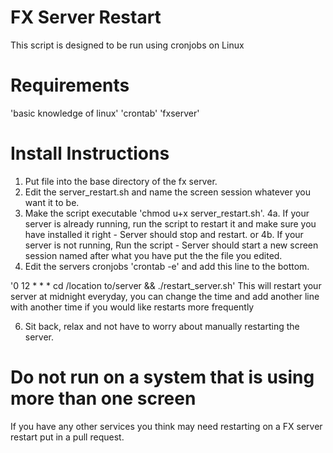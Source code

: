 # FX Server Restart

This script is designed to be run using cronjobs on Linux

# Requirements

'basic knowledge of linux'
'crontab'
'fxserver'

# Install Instructions

1. Put file into the base directory of the fx server.
2. Edit the server_restart.sh and name the screen session whatever you want it to be.
3. Make the script executable 'chmod u+x server_restart.sh'.
4a. If your server is already running, run the script to restart it and make sure you have installed it right - Server should stop and restart.
or
4b. If your server is not running, Run the script - Server should start a new screen session named after what you have put the the file you edited.
5. Edit the servers cronjobs 'crontab -e' and add this line to the bottom.

'0 12 * * * cd /location to/server && ./restart_server.sh'
This will restart your server at midnight everyday, you can change the time and add another line with another time if you would like restarts more frequently

6. Sit back, relax and not have to worry about manually restarting the server.

# Do not run on a system that is using more than one screen

If you have any other services you think may need restarting on a FX server restart put in a pull request.
